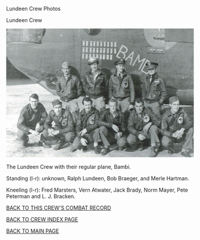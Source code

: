 
Lundeen Crew Photos






 




Lundeen Crew  
  

![](Lundeen.jpg)  

The Lundeen Crew with their regular plane, Bambi.  

Standing (l-r): unknown, Ralph Lundeen, Bob Braeger, and Merle Hartman.  

Kneeling (l-r): Fred Marsters, Vern Atwater, Jack Brady, Norm Mayer, Pete Peterman and L. J. Bracken.
  
  

[BACK TO THIS CREW'S COMBAT RECORD](../crews/Lundeen.md)  

[BACK TO CREW INDEX PAGE](../000crews.md)  

[BACK TO MAIN PAGE](../index.md)


